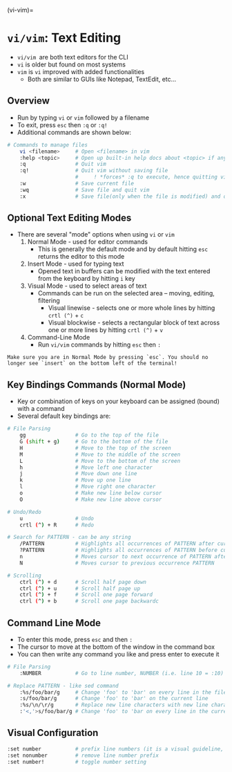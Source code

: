 (vi-vim)=
#  `vi/vim`: Text Editing 

- `vi/vim `are both text editors for the CLI
- `vi` is older but found on most systems
- `vim` is `vi` improved with added functionalities 
  - Both are similar to GUIs like Notepad, TextEdit, etc... 

## Overview

- Run by typing `vi` or `vim` followed by a filename
- To exit, press `esc` then `:q` or `:q!`
- Additional commands are shown below:

```bash
# Commands to manage files
    vi <filename>     # Open <filename> in vim
    :help <topic>     # Open up built-in help docs about <topic> if any exists
    :q                # Quit vim
    :q!               # Quit vim without saving file
                      #     ! *forces* :q to execute, hence quitting vim without saving
    :w                # Save current file
    :wq               # Save file and quit vim
    :x                # Save file(only when the file is modified) and quit vim
```

## Optional Text Editing Modes

- There are several "mode" options when using `vi` or `vim`
  1. Normal Mode - used for editor commands
     - This is generally the default mode and by default hitting `esc` returns the editor to this mode
  2. Insert Mode - used for typing text 
     - Opened text in buffers can be modified with the text entered from the keyboard by hitting `i` key
  3. Visual Mode - used to select areas of text
     - Commands can be run on the selected area – moving, editing, filtering 
       - Visual linewise - selects one or more whole lines by hitting `crtl (^)` + `c`
       - Visual blockwise - selects a rectangular block of text across one or more lines by hitting `crtl (^)` + `v`
  4. Command-Line Mode 
     - Run `vi/vim` commands by hitting `esc` then `:`

```{admonition} When switching between modes:
Make sure you are in Normal Mode by pressing `esc`. You should no longer see `insert` on the bottom left of the terminal!
```

## Key Bindings Commands (Normal Mode)

- Key or combination of keys on your keyboard can be assigned (bound) with a command
- Several default key bindings are:

```bash
# File Parsing
    gg                # Go to the top of the file
    G (shift + g)     # Go to the bottom of the file
    H                 # Move to the top of the screen
    M                 # Move to the middle of the screen
    L                 # Move to the bottom of the screen
    h                 # Move left one character
    j                 # Move down one line
    k                 # Move up one line
    l                 # Move right one character
    o                 # Make new line below cursor
    O                 # Make new line above cursor

# Undo/Redo
    u                 # Undo
    crtl (^) + R      # Redo

# Search for PATTERN - can be any string
    /PATTERN          # Highlights all occurrences of PATTERN after cursor
    ?PATTERN          # Highlights all occurrences of PATTERN before cursor
    n                 # Moves cursor to next occurrence of PATTERN after search
    N                 # Moves cursor to previous occurrence PATTERN 

# Scrolling
    ctrl (^) + d      # Scroll half page down
    ctrl (^) + u      # Scroll half page up
    ctrl (^) + f      # Scroll one page forward
    ctrl (^) + b      # Scroll one page backwardc
```

## Command Line Mode

- To enter this mode, press `esc` and then `:`
- The cursor to move at the bottom of the window in the command box
- You can then write any command you like and press enter to execute it
  
```bash
# File Parsing
    :NUMBER           # Go to line number, NUMBER (i.e. line 10 = :10)

# Replace PATTERN - like sed command
    :%s/foo/bar/g     # Change 'foo' to 'bar' on every line in the file
    :s/foo/bar/g      # Change 'foo' to 'bar' on the current line
    :%s/\n/\r/g       # Replace new line characters with new line characters
    :'<,'>s/foo/bar/g # Change 'foo' to 'bar on every line in the current visual
```

## Visual Configuration

```bash
:set number           # prefix line numbers (it is a visual guideline, won't modify text)
:set nonumber         # remove line number prefix
:set number!          # toggle number setting
```
